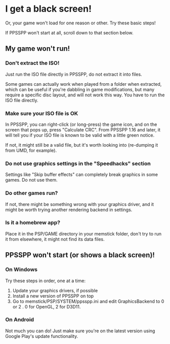 # I get a black screen!

Or, your game won't load for one reason or other. Try these basic steps!

If PPSSPP won't start at all, scroll down to that section below.

## My game won't run!

### Don't extract the ISO!

Just run the ISO file directly in PPSSPP, do not extract it into files.

Some games can actually work when played from a folder when extracted, which can be useful if you're dabbling in game modifications, but many require a specific disc layout, and will not work this way. You have to run the ISO file directly.

### Make sure your ISO file is OK

In PPSSPP, you can right-click (or long-press) the game icon, and on the screen that pops up, press "Calculate CRC". From PPSSPP 1.16 and later, it will tell you if your ISO file is known to be valid with a little green notice.

If not, it might still be a valid file, but it's worth looking into (re-dumping it from UMD, for example).

### Do not use graphics settings in the "Speedhacks" section

Settings like "Skip buffer effects" can completely break graphics in some games. Do not use them.

### Do other games run?

If not, there might be something wrong with your graphics driver, and it might be worth trying another rendering backend in settings.

### Is it a homebrew app?

Place it in the PSP/GAME directory in your memstick folder, don't try to run it from elsewhere, it might not find its data files.

## PPSSPP won't start (or shows a black screen)!

### On Windows

Try these steps in order, one at a time:

1. Update your graphics drivers, if possible
1. Install a new version of PPSSPP on top
1. Go to memstick/PSP/SYSTEM/ppsspp.ini and edit GraphicsBackend to 0 or 2 . 0 for OpenGL, 2 for D3D11.

### On Android

Not much you can do! Just make sure you're on the latest version using Google Play's update functionality.

